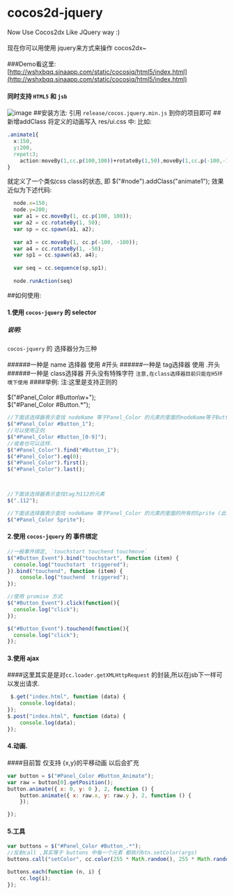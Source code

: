 # cocos2d-jquery
Now Use Cocos2dx Like JQuery way :)<br>  
现在你可以用使用 jquery来方式来操作 cocos2dx~<br>  
###Demo看这里: [http://wshxbqq.sinaapp.com/static/cocosjq/html5/index.html](http://wshxbqq.sinaapp.com/static/cocosjq/html5/index.html)  

#### 同时支持 `HTML5` 和 `jsb`
![image](http://wshxbqq-wshxbqq.stor.sinaapp.com/2015-12-18_15-16-44_246___cocosjq1.gif)
##安装方法:
  引用 `release/cocos.jquery.min.js` 到你的项目即可
##新增addClass 将定义的动画写入 res/ui.css 中:
比如:
  ```css
  .animate1{
    x:150,
    y:200,
    repet:3;
	  action:moveBy(1,cc.p(100,100))+rotateBy(1,50),moveBy(1,cc.p(-100,-100))+rotateBy(1,-50);
  }
  ```
就定义了一个类似css class的状态,
即 $("#node").addClass("animate1"); 效果近似为下述代码:
```javascript
  node.x=150;
  node.y=200;
  var a1 = cc.moveBy(1, cc.p(100, 100));
  var a2 = cc.rotateBy(1, 50);
  var sp = cc.spawn(a1, a2);
  
  var a3 = cc.moveBy(1, cc.p(-100, -100));
  var a4 = cc.rotateBy(1, -50);
  var sp1 = cc.spawn(a3, a4);
  
  var seq = cc.sequence(sp,sp1);
  
  node.runAction(seq)
```

##如何使用:
#### 1.使用 `cocos-jquery` 的 selector
##### 说明:
`cocos-jquery` 的 选择器分为三种<br>  
######一种是 name 选择器 使用 #开头
######一种是 tag选择器 使用 .开头 
######一种是 class选择器 开头没有特殊字符 `注意,在class选择器目前只能在H5环境下使用`
####举例:
注:这里是支持正则的<br>  
$("#Panel_Color #Button\\w+");<br> 
$("#Panel_Color #Button.*");<br> 
```javascript
//下面该选择器表示查找 nodeName 等于Panel_Color 的元素的里面的nodeName等于Button_1的元素
$("#Panel_Color #Button_1");
//可以使用正则
$("#Panel_Color #Button_[0-9]");
//或者也可以这样.
$("#Panel_Color").find("#Button_1");
$("#Panel_Color").eq(0);
$("#Panel_Color").first();
$("#Panel_Color").last();



//下面该选择器表示查找tag为112的元素
$(".112");

//下面该选择器表示查找 nodeName 等于Panel_Color 的元素的里面的所有的Sprite (此种选择器只支持H5环境)
$("#Panel_Color Sprite");
```

#### 2.使用 `cocos-jquery` 的 事件绑定
```javascript
//一般事件绑定, `touchstart touchend touchmove`
$("#Button_Event").bind("touchstart", function (item) {
  console.log("touchstart  triggered");
}).bind("touchend", function (item) {
    console.log("touchend  triggered");
});

//使用 promise 方式
$("#Button_Event").click(function(){
  console.log("click");
});

$("#Button_Event").touchend(function(){
  console.log("click");
});

```

#### 3.使用 ajax
####这里其实是是对`cc.loader.getXMLHttpRequest` 的封装,所以在jsb下一样可以发出请求.
```javascript
 $.get("index.html", function (data) {
    console.log(data);
});
$.post("index.html", function (data) {
    console.log(data);
});
```

#### 4.动画.
####目前暂 仅支持 {x,y}的平移动画 以后会扩充
```javascript
var button = $("#Panel_Color #Button_Animate");
var raw = button[0].getPosition();
button.animate({ x: 0, y: 0 }, 2, function () {
    button.animate({ x: raw.x, y: raw.y }, 2, function () {
    });

});
```

#### 5.工具
```javascript
var buttons = $("#Panel_Color #Button_.*");
//反射call ,其实等于 buttons 中每一个元素 都执行btn.setColor(args)
buttons.call("setColor", cc.color(255 * Math.random(), 255 * Math.random(), 255 * Math.random()));

buttons.each(function (n, i) {
    cc.log(i);
});
```
